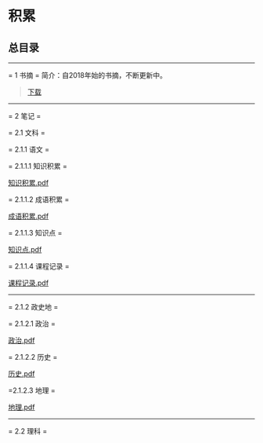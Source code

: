 # 积累
## 总目录
----


= 1 书摘 =
简介：自2018年始的书摘，不断更新中。
> [下载](https://github.com/legallchaperone/Accumulation/files/7358819/2.pdf)


----
= 2 笔记 =

= 2.1 文科 =

= 2.1.1 语文 =

= 2.1.1.1 知识积累 =

[知识积累.pdf](https://github.com/legallchaperone/Accumulation/files/7358826/default.pdf)

= 2.1.1.2 成语积累 =

[成语积累.pdf](https://github.com/legallchaperone/Accumulation/files/7358828/default.pdf)

= 2.1.1.3 知识点 =

[知识点.pdf](https://github.com/legallchaperone/Accumulation/files/7358829/default.pdf)

= 2.1.1.4 课程记录 =

[课程记录.pdf](https://github.com/legallchaperone/Accumulation/files/7358830/default.pdf)

----

= 2.1.2 政史地 =

= 2.1.2.1 政治 =

[政治.pdf](https://github.com/legallchaperone/Accumulation/files/7358831/default.pdf)

= 2.1.2.2 历史 =

[历史.pdf](https://github.com/legallchaperone/Accumulation/files/7358832/default.pdf)

=2.1.2.3 地理 =

[地理.pdf](https://github.com/legallchaperone/Accumulation/files/7358833/default.pdf)


----

= 2.2 理科 =








